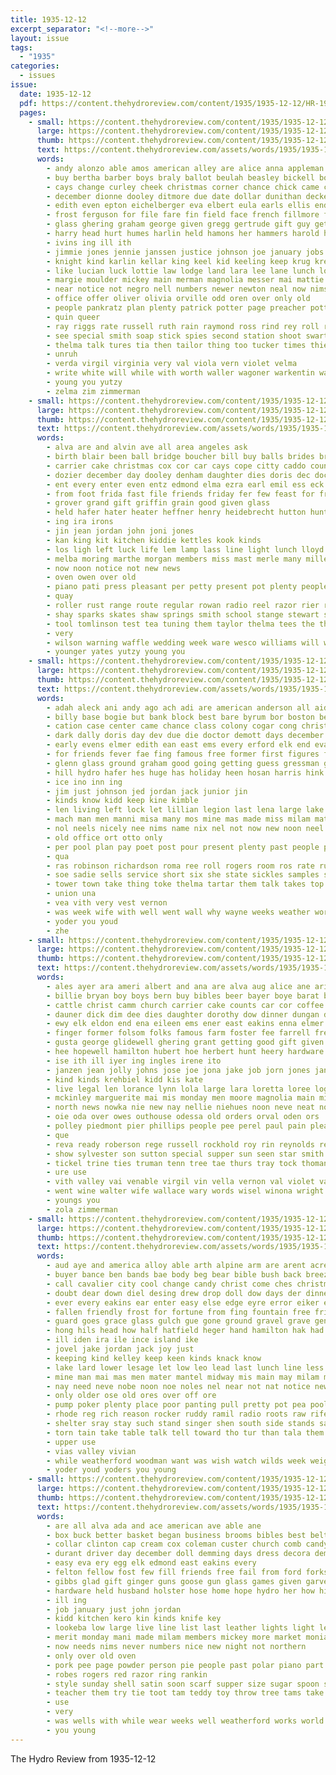 ```yaml
---
title: 1935-12-12
excerpt_separator: "<!--more-->"
layout: issue
tags:
  - "1935"
categories:
  - issues
issue:
  date: 1935-12-12
  pdf: https://content.thehydroreview.com/content/1935/1935-12-12/HR-1935-12-12.pdf
  pages:
    - small: https://content.thehydroreview.com/content/1935/1935-12-12/small/HR-1935-12-12-01.jpg
      large: https://content.thehydroreview.com/content/1935/1935-12-12/large/HR-1935-12-12-01.jpg
      thumb: https://content.thehydroreview.com/content/1935/1935-12-12/thumbnails/HR-1935-12-12-01.jpg
      text: https://content.thehydroreview.com/assets/words/1935/1935-12-12/HR-1935-12-12-01.txt
      words:
        - andy alonzo able amos american alley are alice anna appleman abe albert all aid and als allen adams asha austell arm
        - buy bertha barber boys braly ballot beulah beasley bickell bonus bring bridge bank bell bender business bath best bixler but barr birden banks biel betty box bailey birmingham bros burgman blough brewer brothers brooks began boucher bow barnard big brown busi band boy blakley block bill bandy bowen ball brummett boyles begin bryant ben bobby bart been bob back byrum both
        - cays change curley cheek christmas corner chance chick came cases candy cole chas clyde champlin company cloninger circle carlyle class collins city curly car christ cas county cant cetera cox close chris church clair christine craig cody call collier coffee chamber charles claus can cornelson choice catherine clever case cartwright cast court curtis con cecil cost current
        - december dionne dooley ditmore due date dollar dunithan decker doffing dunnington dance delay dave davidson doy dec duncan duce davi denham dixie days deremer director does dark doris day down desire done davis
        - edith even epton eichelberger eva elbert eula earls ellis end eldred eakins earl entz economy elvin elk east elmer ethel eugene every euler
        - frost ferguson for file fare fin field face french fillmore frank front fair fleishman friendly forget fund fields found fell felton floor finley farrow farm from first
        - glass ghering graham george given gregg gertrude gift guy getting glidewell guest gab greeson green golf goods gave gil good gross genevieve grounds grand gar governor garvey gilbert
        - harry head hurt humes harlin held hamons her hammers harold house hardware hams heads henry holderman holding hamlet hoop hugh heger has had hatfield hands hens henke how haul hammer hydro hagen holy har huron howard hayes harding heidebrecht hell him honor high hart hamilton helen hand hafer holiday howe half hardin holder herndon herbert
        - ivins ing ill ith
        - jimmie jones jennie janssen justice johnson joe january jobs jean john janner janzen
        - knight kind karlin kellar king keel kid keeling keep krug kreh kimble klemme kirk kaufman
        - like lucian luck lottie law lodge land lara lee lane lunch long lillie lemon levi launey lor lovely lasley lam list little legion lora let life litter lois letts last leghorn less lye lowell large lura late
        - margie moulder mickey main merman magnolia messer mai mattie moore mer money mange marland man miller mary mas messimer milk may march made mae mean mol mildred mille monday might mauk miss must more mere miles melba matt middle maguire men mayor matter maude minor
        - near notice not negro nell numbers newer newton neal now nims nose nine ness necessary neels ney north noel night new neel nees news needy name note
        - office offer oliver olivia orville odd oren over only old
        - people pankratz plan plenty patrick potter page preacher potters part payment persons peterson proper public perfect pro post poper points pay peggy poage pitzer pauline presley pic pot pain pen present pack peter pope pin per
        - quin queer
        - ray riggs rate russell ruth rain raymond ross rind rey roll ridenour rozell rains robertson rebecca rainbolt records ruber roy reynolds ralph room ringler raby read raetz ruby riding rush reber
        - see special smith soap stick spies second station shoot swartzendruber sermon sewell sutton saving she snow shoe sparks sisson short santa soon sow style store settle sam sandlin shoulder school such sun south seifert son shells sketch show sister state surplus strong severe sat states saita saturday struck street start stepp sale sandy side spor sack september stage service swift song sugar suits spain story seem sim suit strange stockton
        - thelma talk tures tia then tailor thing too tucker times thiessen tell them treat taken take ted ten the tommie tax tay tie test tuck till thomason than tom tatten truelove thiers town throw
        - unruh
        - verda virgil virginia very val viola vern violet velma
        - write white will while with worth waller wagoner warkentin watch water worley way want well wayne weathers week wava west wells wash warde went waters washington wise worm work wilson weeks ware walt wykert weekly walter was
        - young you yutzy
        - zelma zim zimmerman
    - small: https://content.thehydroreview.com/content/1935/1935-12-12/small/HR-1935-12-12-02.jpg
      large: https://content.thehydroreview.com/content/1935/1935-12-12/large/HR-1935-12-12-02.jpg
      thumb: https://content.thehydroreview.com/content/1935/1935-12-12/thumbnails/HR-1935-12-12-02.jpg
      text: https://content.thehydroreview.com/assets/words/1935/1935-12-12/HR-1935-12-12-02.txt
      words:
        - alva are and alvin ave all area angeles ask
        - birth blair been ball bridge boucher bill buy balls brides bryson base buckmaster brother blades bottles back boy bath
        - carrier cake christmas cox cor car cays cope citty caddo county cold clever camargo coffee chelf city chester coleman corn conway curtis come child cal clock class charles clinton corpora church cooker
        - dozier december day dooley denham daughter dies doris dec dockery dinner dick darko dav
        - ent every enter even entz edmond elma ezra earl emil ess eck elwood ember
        - from foot frida fast file friends friday fer few feast for free fail funny fake fisher fremont
        - grover grand gift griffin grain good given glass
        - held hafer hater heater heffner henry heidebrecht hutton hunting hope hearing hour home honor hardware hydro hogan harry hutchinson herndon henke had high has her herbert hinton howell harold hatfield
        - ing ira irons
        - jin jean jordan john joni jones
        - kan king kit kitchen kiddie kettles kook kinds
        - los ligh left luck life lem lamp lass line light lunch lloyd lodi latter last lovely
        - melba moring marthe morgan members miss mast merle many miller market mckee may marten marriage mens maker minta made milam
        - now noon notice not new news
        - oven owen over old
        - piano pati press pleasant per petty present pot plenty people pie persons place
        - quay
        - roller rust range route regular rowan radio reel razor rier reuben
        - shay sparks skates shaw springs smith school stange stewart said sister sun surprise sadie seed sas service special sae share score seiberling stove start seen store soon she spohn set scout sunday son sant straight seeds spies station
        - tool tomlinson test tea tuning them taylor thelma tees the thermos tier then
        - very
        - wilson warning waffle wedding week ware wesco williams will water with walter weather was
        - younger yates yutzy young you
    - small: https://content.thehydroreview.com/content/1935/1935-12-12/small/HR-1935-12-12-03.jpg
      large: https://content.thehydroreview.com/content/1935/1935-12-12/large/HR-1935-12-12-03.jpg
      thumb: https://content.thehydroreview.com/content/1935/1935-12-12/thumbnails/HR-1935-12-12-03.jpg
      text: https://content.thehydroreview.com/assets/words/1935/1935-12-12/HR-1935-12-12-03.txt
      words:
        - adah aleck ani andy ago ach adi are american anderson all aid ara ann art ams and allen
        - billy base bogie but bank block best bare byrum bor boston ber bula brown business big boy beulah bobby beasley bas been browne ballew back beer better box
        - cation case center came chance class colony cogar cong christmas claus church cold come cry cole college con cuda check city caruth
        - dark dally doris day dev due die doctor demott days december dorothy donate dooley
        - early evens elmer edith ean east ems every erford elk end eva enter earnest
        - for friends fever fae fing famous free former first figures frank folly fer from friend finley
        - glenn glass ground graham good going getting guess gressman glad given george goucher grady grandson gene
        - hill hydro hafer hes huge has holiday heen hosan harris hink hair high heart hopes henke holcomb head house held hinton hilo hams hater home hamilton hatfield horse her harlin hou had honor
        - ice ino inn ing
        - jim just johnson jed jordan jack junior jin
        - kinds know kidd keep kine kimble
        - len living left lock let lillian legion last lena large lake lunch lana like light
        - mach man men manni misa many mos mine mas made miss milam matter mcfarlin major must minus miller mathe mints mar minnie mineo merle much mon millen mule maxine mcclain matters monday means moran mildred
        - nol neels nicely nee nims name nix nel not now new noon neel near neck night
        - old office ort otto only
        - per pool plan pay poet post pour present plenty past people pick pound part poage poor pie pro pron
        - qua
        - ras robinson richardson roma ree roll rogers room ros rate ruby ralph roy rew rain rainy
        - soe sadie sells service short six she state sickles samples soon shells sun sugar shipp sale side smith stance steward sick store sing sear still severe starts shoot stands sting south say son station sam saturday sas senior school shine santa speech sides sei seem sunday see schol scott
        - tower town take thing toke thelma tartar them talk takes top tae the tillman thiessen tyo terry then till tela
        - union una
        - vea vith very vest vernon
        - was week wife with well went wall why wayne weeks weather working wait weatherford wars will white wenn wynona wells way worms wings wal win
        - yoder you youd
        - zhe
    - small: https://content.thehydroreview.com/content/1935/1935-12-12/small/HR-1935-12-12-04.jpg
      large: https://content.thehydroreview.com/content/1935/1935-12-12/large/HR-1935-12-12-04.jpg
      thumb: https://content.thehydroreview.com/content/1935/1935-12-12/thumbnails/HR-1935-12-12-04.jpg
      text: https://content.thehydroreview.com/assets/words/1935/1935-12-12/HR-1935-12-12-04.txt
      words:
        - ales ayer ara ameri albert and ana are alva aug alice ane arietta anne ace all ari ask ater andrew arthur adams agent arthurs able
        - billie bryan boy boys bern buy bibles beer bayer boye barat balls boe black bring bill butler better barrs box bitten bobby bert bil board bins ballas boston brought beatrice bali bridgeport bunda brewers ball bens barrett burton buckner
        - cattle christ camm church carrier cake counts car cor coffee collier chas cope colony cause carnegie cay chilli coy common cena cand cousin chea city ceo chap caney charles clarence cleo cost cousins claire carney carver collins christmas claude clinton caller canton carry cue clint company
        - dauner dick dim dee dies daughter dorothy dow dinner dungan davenport day don doctor daughters december ditmore dougherty doe dowey dena denham
        - ewy elk eldon end ena eileen ems ener east eakins enna elmer epper edward eimer eng earl ernest economy epperly
        - finger former folsom folks famous farm foster fee farrell free fan fred foss fon friday friends fry fam fay for foe force fly fore few from frank
        - gusta george glidewell ghering grant getting good gift given grain gears giles gen glad gasser gut genevieve gus goodwin guest
        - hee hopewell hamilton hubert hoe herbert hunt heery hardware harding harris herr hydro horse has hon hooley harry harmony herndon horace herman hoy horns hensler hye happy heineman her huddleston home health hart had hatfield heger henry
        - ise ith ill iyer ing ingles irene ito
        - janzen jean jolly johns jose joe jona jake job jorn jones janes jim jimmie junior jewel
        - kind kinds krehbiel kidd kis kate
        - live legal len lorance lynn lola large lara loretta loree logan line lately lam lolo long lee law loi lite lewis lona levi lucile life lake leon lane lew
        - mckinley marguerite mai mis monday men moore magnolia main miller melva miss man margaret marie mena may maclaren more mol maude mana mcphearson mon myrl moris morning mcdougal mary most many mond mince mood
        - north news nowka nie new nay nellie niehues noon neve neat november nadine night near norman neo nii note ner noid neal
        - oie oda over owes outhouse odessa old orders orval oden ors
        - polley piedmont pier phillips people pee perel paul pain pleasant pray pleasure pieper pay packard paper president present pitzer pugh pete plate parma person peel
        - que
        - reva ready roberson rege russell rockhold roy rin reynolds regular ridge ras rava river rozelle rook roof rust radio rota row remedies rese rob robert
        - show sylvester son sutton special supper sun seen star smith station sui school send stock sister sang she sila sees saturday short safe standard stroke stange spivey sur sais sat sian stockton staples start slone shir sam soap sans surprise sons shipp sodders stephen soon sunday susanna say sund sins see service
        - tickel trine ties truman tenn tree tae thurs tray tock thoman tad tule take taylor them tin tickell times tat triplett thiessen theos tho teacher ten the tok teen tome
        - ure use
        - vith valley vai venable virgil vin vella vernon val violet vanhuss
        - went wine walter wife wallace wary words wisel winona wright with will wight weeks winsor wildman wilma wall williams walt wee worley winer week weather was wagon wild winter wayne watson wiss wit wave wilson
        - youngs you
        - zola zimmerman
    - small: https://content.thehydroreview.com/content/1935/1935-12-12/small/HR-1935-12-12-05.jpg
      large: https://content.thehydroreview.com/content/1935/1935-12-12/large/HR-1935-12-12-05.jpg
      thumb: https://content.thehydroreview.com/content/1935/1935-12-12/thumbnails/HR-1935-12-12-05.jpg
      text: https://content.thehydroreview.com/assets/words/1935/1935-12-12/HR-1935-12-12-05.txt
      words:
        - aud aye and america alloy able arth alpine arm are arent acres age apt all
        - buyer bance ben bands bae body beg bear bible bush back breeze brought bellet beck bal both but began boy brick bough brings benes bath big bane blanks below bet best ber been begin
        - call cavalier city cool change candy christ come ches christmas church cuba can chair champlin clear came company callow close cash chest cabin chris christian cam
        - doubt dear down diel desing drew drop doll dow days der dinner dey depot day dick daughter deland dollar dei dull december dea dyke dad
        - ever every eakins ear enter easy else edge eyre error eiker end even eye ens
        - fallen friendly frost for fortune from fing fountain free friend fost face flow fine far few fetch fust farms frisco
        - guard goes grace glass gulch gue gone ground gravel grave gentleman gush gain gray good galena gift going glad gala grass gregg gold garth garden giel generous guess
        - hong hils head how half hatfield heger hand hamilton hak had has hall hamill hole hydro heard hoe har him henry hard house hundred hun hee holes her horns home
        - ill iden ira ile ince island ike
        - jovel jake jordan jack joy just
        - keeping kind kelley keep keen kinds knack know
        - lake lard lower lesage let low leo lead last lunch line less large lori like lett lady losing lay lord lips look live lock little lot lovely
        - mine man mai mas men mater mantel midway mis main may milam miss much million mates mothes money mac mise meads many mun moment more most mor moun moss mil milk might maybe morning matter mattie
        - nay need neve nobe noon noe noles nel near not nat notice new nice north now never
        - only older ose old ores over off ore
        - pump poker plenty place poor panting pull pretty pot pea pool pipes pounds pen pro pencil pani pat post picking prince pay per page pring point placer pick peace plane pan
        - rhode reg rich reason rocker ruddy ramil radio roots raw rife rall rac roe rene rose rack rest rough rio rea rill ran room ruby rear rock root rec red
        - shelter sray stay such stand singer shen south side stands san stake sale set sinner sich store said smile shore sugino sample sylvester safe spruce short street spring shoulder stock soung smooth sermon space sellers sam square supper somes seo sprang sake shallow stretch school state steady station seta stoves swing sup special stone sees saw sun small samples swarm sac she say strong see silver sunday service sliver
        - torn tain take table talk tell toward tho tur than tala them thi the trom tee too tut top tree taylor teat thousand tor ted tiss then tol tobe trees trace tam tail touch throw ten toy tong
        - upper use
        - vias valley vivian
        - while weatherford woodman want was wish watch wilds week weight window win went welcome willing well worn will wil west wing way worth ware water why walk waste with warm
        - yoder youd yoders you young
    - small: https://content.thehydroreview.com/content/1935/1935-12-12/small/HR-1935-12-12-06.jpg
      large: https://content.thehydroreview.com/content/1935/1935-12-12/large/HR-1935-12-12-06.jpg
      thumb: https://content.thehydroreview.com/content/1935/1935-12-12/thumbnails/HR-1935-12-12-06.jpg
      text: https://content.thehydroreview.com/assets/words/1935/1935-12-12/HR-1935-12-12-06.txt
      words:
        - are all alva ada and ace american ave able ane
        - box buck better basket began business brooms bibles best belt balls buy beran bros brush buckles bring bee bears boys bral but belts brought ball been bear bath beans
        - collar clinton cap cream cox coleman custer church comb candy cage can coach cure car childs company carl coffee chimes cant coats cera chance colson collins city come candies christian comes christ cuff cases christmas
        - durant driver day december doll demming days dress decora deming daughter
        - easy eva ery egg elk edmond east eakins every
        - felton fellow fost few fill friends free fail from ford forks frances for fancy frost found front friday first
        - gibbs glad gift ginger guns goose gun glass games given garvey grover good gallon
        - hardware held husband holster hose home hope hydro her how him hatfield had heart high hopes house hand has
        - ill ing
        - job january just john jordan
        - kidd kitchen kero kin kinds knife key
        - lookeba low large live line list last leather lights light learn love later lunch little lose let losing logan
        - merit monday mani made milam members mickey more market monia many mexico mantel mash much mas matter middle
        - now needs nims never numbers nice new night not northern
        - only over old oven
        - pork pee page powder person pie people past polar piano part proud pro pillows plenty per pillow plate pay pounds puff pound
        - robes rogers red razor ring rankin
        - style sunday shell satin soon scarf supper size sugar spoon stockton store said south special standard stay such stock see school spring show state silk shanks stalling supply sons sing sene second saturday she still shirts salt simple start severe slight sas
        - teacher them try tie toot tam teddy toy throw tree tams take trucks ties team test the tooth tuning thing table taken then
        - use
        - very
        - was wells with while wear weeks well weatherford works world weather why work word want will ware week williams wait weak war win wie western wesley
        - you young
---
```


The Hydro Review from 1935-12-12

<!--more-->

